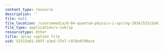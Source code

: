 ```yaml
---
content_type: resource
description: ''
file: null
file_location: /coursemedia/8-04-quantum-physics-i-spring-2016/52515a01565fa3ed37e7c978e8790ace_45M-BtYAcwg.srt
file_type: application/x-subrip
resourcetype: Other
title: 3play caption file
uid: 52515a01-565f-a3ed-37e7-c978e8790ace
---
```

